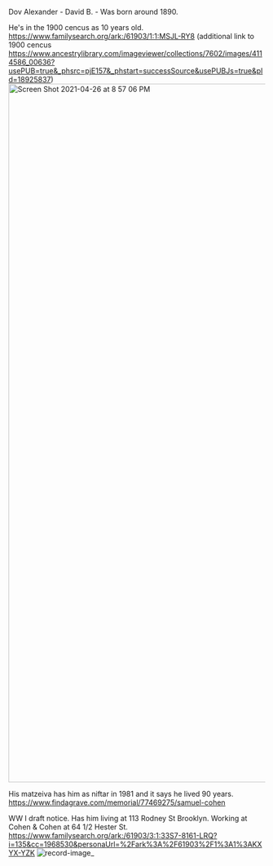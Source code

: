 
Dov Alexander - David B. - Was born around 1890. 

He's in the 1900 cencus as 10 years old.  https://www.familysearch.org/ark:/61903/1:1:MSJL-RY8 (additional link to 1900 cencus https://www.ancestrylibrary.com/imageviewer/collections/7602/images/4114586_00636?usePUB=true&_phsrc=pjE157&_phstart=successSource&usePUBJs=true&pId=18925837)
<img width="1372" alt="Screen Shot 2021-04-26 at 8 57 06 PM" src="https://user-images.githubusercontent.com/26397685/116169198-28a24c00-a6d2-11eb-9b09-b1baa2b8a96e.png">


His matzeiva has him as niftar in 1981 and it says he lived 90 years.  https://www.findagrave.com/memorial/77469275/samuel-cohen

WW I draft notice. Has him living at 113 Rodney St Brooklyn. Working at Cohen & Cohen at 64 1/2 Hester St. https://www.familysearch.org/ark:/61903/3:1:33S7-8161-LRQ?i=135&cc=1968530&personaUrl=%2Fark%3A%2F61903%2F1%3A1%3AKXYX-YZK 
![record-image_](https://user-images.githubusercontent.com/26397685/113650339-0b8fd580-965e-11eb-82b8-d705c79df9d4.jpg)
